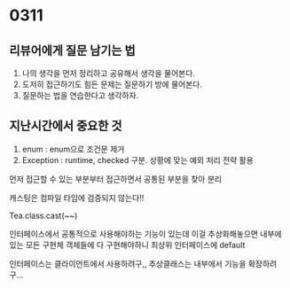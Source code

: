 # 0311

## 리뷰어에게 질문 남기는 법

1. 나의 생각을 먼저 정리하고 공유해서 생각을 물어본다.
2. 도저히 접근하기도 힘든 문제는 질문하기 방에 물어본다.
3. 질문하는 법을 연습한다고 생각하자.

## 지난시간에서 중요한 것

1. enum : enum으로 조건문 제거
2. Exception : runtime, checked 구분. 상황에 맞는 예외 처리 전략 활용



먼저 접근할 수 있는 부분부터 접근하면서 공통된 부분을 찾아 분리

캐스팅은 컴파일 타임에 검증되지 않는다!!



Tea.class.cast(~~)



인터페이스에서 공통적으로 사용해야하는 기능이 있는데 이걸 추상화해놓으면 내부에 있는 모든 구현체 객체들에 다 구현해야하니 최상위 인터페이스에 default

인터페이스는 클라이언트에서 사용하려구,, 추상클래스는 내부에서 기능을 확장하려구...